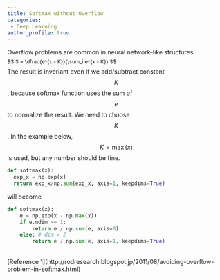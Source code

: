 ```yaml
---
title: Softmax without Overflow 
categories:
 - Deep Learning
author_profile: true
---
```

Overflow problems are common in neural network-like structures.

<span style="font-size:0.85em; line-height:0%">
$$
S = \dfrac{e^{x - K}}{\sum_i e^{x - K}} 
$$
</span>

The result is inveriant even if we add/subtract constant $$K$$, because softmax function uses the sum of $$e$$ to normalize the result. We need to choose $$K$$. In the example below, $$K = \max (x)$$ is used, but any number should be fine.

```python
def softmax(x):
  exp_x = np.exp(x)
  return exp_x/np.sum(exp_x, axis=1, keepdims=True)
```
will become
```python
def softmax(x):
    e = np.exp(x - np.max(x))
    if e.ndim == 1:
        return e / np.sum(e, axis=0)
    else: # dim = 2
        return e / np.sum(e, axis=1, keepdims=True)
```

<br>
[Reference 1](http://rodresearch.blogspot.jp/2011/08/avoiding-overflow-problem-in-softmax.html)
